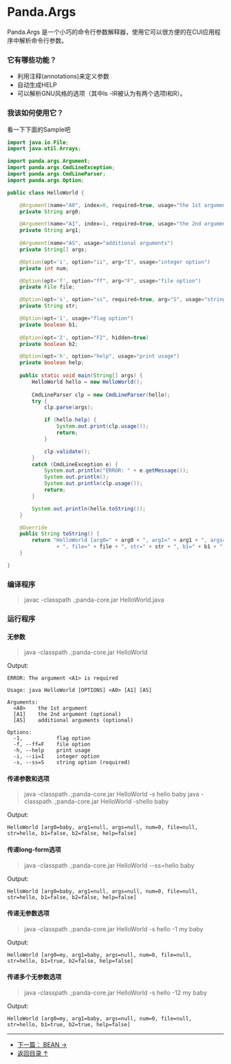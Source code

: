  Panda.Args
============================

 Panda.Args 是一个小巧的命令行参数解释器，使用它可以很方便的在CUI应用程序中解析命令行参数。

### 它有哪些功能？
 - 利用注释(annotations)来定义参数
 - 自动生成HELP
 - 可以解析GNU风格的选项（其中ls -lR被认为有两个选项l和R）。


### 我该如何使用它？
 看一下下面的Sample吧

```Java
import java.io.File;
import java.util.Arrays;

import panda.args.Argument;
import panda.args.CmdLineException;
import panda.args.CmdLineParser;
import panda.args.Option;

public class HelloWorld {

	@Argument(name="A0", index=0, required=true, usage="the 1st argument")
	private String arg0;

	@Argument(name="A1", index=1, required=true, usage="the 2nd argument")
	private String arg1;
	
	@Argument(name="AS", usage="additional arguments")
	private String[] args;

	@Option(opt='i', option="ii", arg="I", usage="integer option")
	private int num;

	@Option(opt='f', option="ff", arg="F", usage="file option")
	private File file;

	@Option(opt='s', option="ss", required=true, arg="S", usage="string option")
	private String str;

	@Option(opt='1', usage="flag option")
	private boolean b1;
	
	@Option(opt='2', option="F2", hidden=true)
	private boolean b2;

	@Option(opt='h', option="help", usage="print usage")
	private boolean help;
	
	public static void main(String[] args) {
		HelloWorld hello = new HelloWorld();
		
		CmdLineParser clp = new CmdLineParser(hello);
		try {
			clp.parse(args);

			if (hello.help) {
				System.out.print(clp.usage());
				return;
			}

			clp.validate();
		}
		catch (CmdLineException e) {
			System.out.println("ERROR: " + e.getMessage());
			System.out.println();
			System.out.println(clp.usage());
			return;
		}

		System.out.println(hello.toString());
	}

	@Override
	public String toString() {
		return "HelloWorld [arg0=" + arg0 + ", arg1=" + arg1 + ", args=" + Arrays.toString(args) + ", num=" + num
				+ ", file=" + file + ", str=" + str + ", b1=" + b1 + ", b2=" + b2 + ", help=" + help + "]";
	}

}
```

### 编译程序

> javac -classpath .;panda-core.jar HelloWorld.java


### 运行程序

#### 无参数

> java -classpath .;panda-core.jar HelloWorld

Output:

	ERROR: The argument <A1> is required
	
	Usage: java HelloWorld [OPTIONS] <A0> [A1] [AS]
	
	Arguments: 
	  <A0>    the 1st argument
	  [A1]    the 2nd argument (optional)
	  [AS]    additional arguments (optional)
	
	Options: 
	  -1,           flag option
	  -f, --ff=F    file option
	  -h, --help    print usage
	  -i, --ii=I    integer option
	  -s, --ss=S    string option (required)


#### 传递参数和选项

> java -classpath .;panda-core.jar HelloWorld -s hello baby
> java -classpath .;panda-core.jar HelloWorld -shello baby

Output:

	HelloWorld [arg0=baby, arg1=null, args=null, num=0, file=null, str=hello, b1=false, b2=false, help=false]


#### 传递long-form选项

> java -classpath .;panda-core.jar HelloWorld --ss=hello baby

Output:

	HelloWorld [arg0=baby, arg1=null, args=null, num=0, file=null, str=hello, b1=false, b2=false, help=false]


#### 传递无参数选项

> java -classpath .;panda-core.jar HelloWorld -s hello -1 my baby

Output:

	HelloWorld [arg0=my, arg1=baby, args=null, num=0, file=null, str=hello, b1=true, b2=false, help=false]


#### 传递多个无参数选项

> java -classpath .;panda-core.jar HelloWorld -s hello -12 my baby

Output:

	HelloWorld [arg0=my, arg1=baby, args=null, num=0, file=null, str=hello, b1=true, b2=true, help=false]




---

 - [下一篇： BEAN →](bean_zh.md)
 - [返回目录 ↑](index_zh.md)
